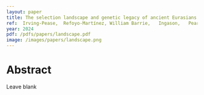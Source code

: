 ```yaml
---
layout: paper
title: The selection landscape and genetic legacy of ancient Eurasians
ref:  Irving-Pease,  Refoyo-Martínez, William Barrie,   Ingason,   Pearson, and  Fischer et al. 2024. Nature.
year: 2024
pdf: /pdfs/papers/landscape.pdf
image: /images/papers/landscape.png
---
```


# Abstract

Leave blank
